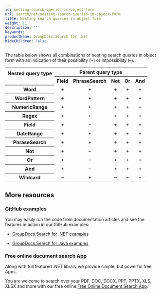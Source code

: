 ```yaml
---
id: nesting-search-queries-in-object-form
url: search/net/nesting-search-queries-in-object-form
title: Nesting search queries in object form
weight: 11
description: ""
keywords: 
productName: GroupDocs.Search for .NET
hideChildren: False
---
```

The table below shows all combinations of nesting search queries in object form with an indication of their possibility (+) or impossibility (–).

<table class="confluenceTable"><colgroup><col><col><col><col></colgroup><tbody><tr><th rowspan="2" class="confluenceTh">Nested query type<br><br></th><th colspan="5" style="text-align: center;" class="confluenceTh">Parent query type</th></tr><tr><th class="confluenceTh">Field</th><th class="confluenceTh">PhraseSearch</th><th class="confluenceTh">Not</th><th class="confluenceTh">Or</th><th class="confluenceTh">And</th></tr><tr><th class="confluenceTh">Word</th><td style="text-align: center;" class="confluenceTd">+</td><td style="text-align: center;" class="confluenceTd">+</td><td style="text-align: center;" class="confluenceTd">+</td><td style="text-align: center;" class="confluenceTd">+</td><td style="text-align: center;" class="confluenceTd">+</td></tr><tr><th class="confluenceTh">WordPattern</th><td style="text-align: center;" class="confluenceTd">+</td><td style="text-align: center;" class="confluenceTd">+</td><td style="text-align: center;" class="confluenceTd">+</td><td style="text-align: center;" class="confluenceTd">+</td><td style="text-align: center;" class="confluenceTd">+</td></tr><tr><th class="confluenceTh">NumericRange</th><td style="text-align: center;" class="confluenceTd">+</td><td style="text-align: center;" class="confluenceTd">+</td><td style="text-align: center;" class="confluenceTd">+</td><td style="text-align: center;" class="confluenceTd">+</td><td style="text-align: center;" class="confluenceTd">+</td></tr><tr><th class="confluenceTh">Regex</th><td style="text-align: center;" class="confluenceTd">+</td><td style="text-align: center;" class="confluenceTd">+</td><td style="text-align: center;" class="confluenceTd">+</td><td style="text-align: center;" class="confluenceTd">+</td><td style="text-align: center;" class="confluenceTd">+</td></tr><tr><th class="confluenceTh">Field</th><td style="text-align: center;" class="confluenceTd">+</td><td style="text-align: center;" class="confluenceTd">–</td><td style="text-align: center;" class="confluenceTd">+</td><td style="text-align: center;" class="confluenceTd">+</td><td style="text-align: center;" class="confluenceTd">+</td></tr><tr><th class="confluenceTh">DateRange</th><td style="text-align: center;" class="confluenceTd">+</td><td style="text-align: center;" class="confluenceTd">+</td><td style="text-align: center;" class="confluenceTd">+</td><td style="text-align: center;" class="confluenceTd">+</td><td style="text-align: center;" class="confluenceTd">+</td></tr><tr><th class="confluenceTh">PhraseSearch</th><td style="text-align: center;" class="confluenceTd">+</td><td style="text-align: center;" class="confluenceTd">+</td><td style="text-align: center;" class="confluenceTd">+</td><td style="text-align: center;" class="confluenceTd">+</td><td style="text-align: center;" class="confluenceTd">+</td></tr><tr><th class="confluenceTh">Not</th><td style="text-align: center;" class="confluenceTd">+</td><td style="text-align: center;" class="confluenceTd">–</td><td style="text-align: center;" class="confluenceTd">+</td><td style="text-align: center;" class="confluenceTd">+</td><td style="text-align: center;" class="confluenceTd">+</td></tr><tr><th class="confluenceTh">Or</th><td style="text-align: center;" class="confluenceTd">+</td><td style="text-align: center;" class="confluenceTd">–</td><td style="text-align: center;" class="confluenceTd">+</td><td style="text-align: center;" class="confluenceTd">+</td><td style="text-align: center;" class="confluenceTd">+</td></tr><tr><th class="confluenceTh">And</th><td style="text-align: center;" class="confluenceTd">+</td><td style="text-align: center;" class="confluenceTd">–</td><td style="text-align: center;" class="confluenceTd">+</td><td style="text-align: center;" class="confluenceTd">+</td><td style="text-align: center;" class="confluenceTd">+</td></tr><tr><th class="confluenceTh">Wildcard</th><td style="text-align: center;" class="confluenceTd">–</td><td style="text-align: center;" class="confluenceTd">+</td><td style="text-align: center;" class="confluenceTd">–</td><td style="text-align: center;" class="confluenceTd">–</td><td style="text-align: center;" class="confluenceTd">–</td></tr></tbody></table>

## More resources

### GitHub examples

You may easily run the code from documentation articles and see the features in action in our GitHub examples:

*   [GroupDocs.Search for .NET examples](https://github.com/groupdocs-search/GroupDocs.Search-for-.NET)
    
*   [GroupDocs.Search for Java examples](https://github.com/groupdocs-search/GroupDocs.Search-for-Java)
    

### Free online document search App

Along with full featured .NET library we provide simple, but powerful free Apps.

You are welcome to search over your PDF, DOC, DOCX, PPT, PPTX, XLS, XLSX and more with our free online [Free Online Document Search App](https://products.groupdocs.app/search).
